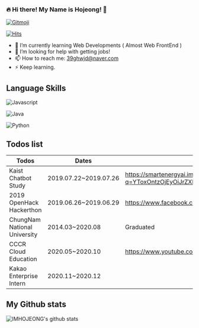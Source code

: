 ### 🔥 Hi there! My Name is Hojeong! 👋

<a href="https://gitmoji.carloscuesta.me">
  <img src="https://img.shields.io/badge/gitmoji-%20😜%20😍-FFDD67.svg?style=flat-square" alt="Gitmoji">
</a>


<!--
**IMHOJEONG/IMHOJEONG** is a ✨ _special_ ✨ repository because its `README.md` (this file) appears on your GitHub profile.
-->

[![Hits](https://hits.seeyoufarm.com/api/count/incr/badge.svg?url=https%3A%2F%2Fgithub.com%2FIMHOJEONG%2FIMHOJEONG&count_bg=%2379C83D&title_bg=%23555555&icon=&icon_color=%23786969&title=hits&edge_flat=false)](https://hits.seeyoufarm.com)

- 🌱 I’m currently learning Web Developments ( Almost Web FrontEnd )
- 🤔 I’m looking for help with getting jobs!
- 📫 How to reach me: 39ghwjd@naver.com
- ⚡ Keep learning.

## Language Skills 

![Javascript](https://img.shields.io/static/v1?label=Javascript&logo=Javascript&message=3/5&color=blue)

![Java](https://img.shields.io/static/v1?label=Java&logo=Java&message=2/5&color=lightgreen)

![Python](https://img.shields.io/static/v1?label=Python&logo=Python&message=1/5&color=red)

## Todos list

| Todos                        | Dates                 | Link                                                                                                                 |
|------------------------------|-----------------------|----------------------------------------------------------------------------------------------------------------------|
| Kaist Chatbot Study          | 2019.07.22~2019.07.26 | https://smartenergyai.imweb.me/24/?q=YToxOntzOjEyOiJrZXl3b3JkX3R5cGUiO3M6MzoiYWxsIjt9&bmode=view&idx=1998851&t=board |
| 2019 OpenHack Hackerthon     | 2019.06.26~2019.06.29 | https://www.facebook.com/openhack.kr/, https://www.youtube.com/watch?v=qmYJ3Z4X708                                   |
| ChungNam National University | 2014.03~2020.08       | Graduated                                                                                                            |
| CCCR Cloud Education         | 2020.05~2020.10       | https://www.youtube.com/watch?v=qfu8uORcaxA                                                                          |
| Kakao Enterprise Intern      | 2020.11~2020.12       |                                                                                                                      |

## My Github stats

![IMHOJEONG's github stats](https://github-readme-stats.vercel.app/api?username=IMHOJEONG&show_icons=true)

